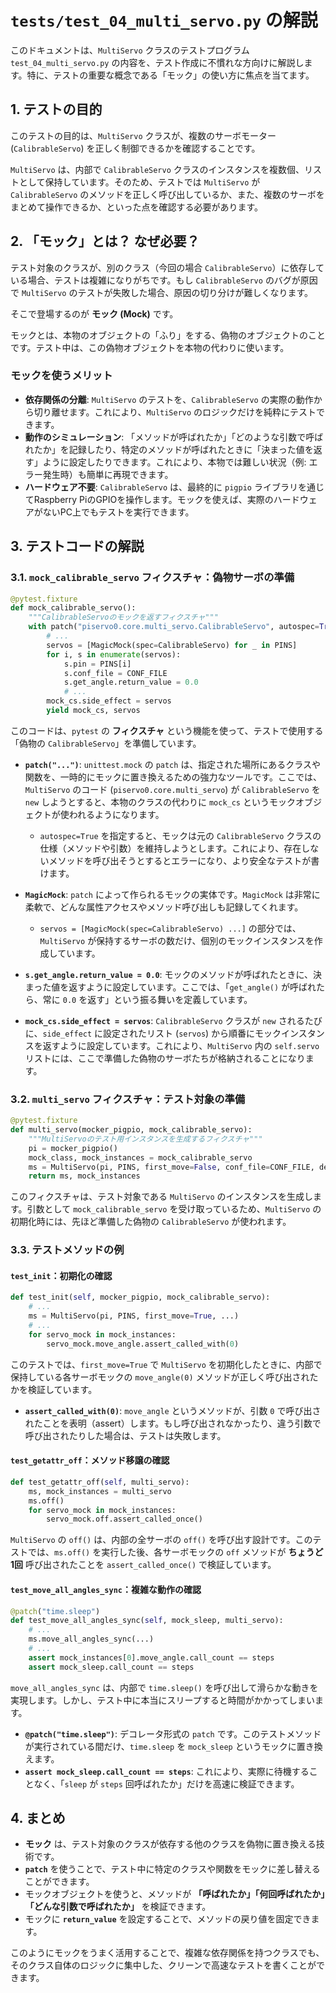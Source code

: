 # `tests/test_04_multi_servo.py` の解説

このドキュメントは、`MultiServo` クラスのテストプログラム `test_04_multi_servo.py` の内容を、テスト作成に不慣れな方向けに解説します。特に、テストの重要な概念である「モック」の使い方に焦点を当てます。

## 1. テストの目的

このテストの目的は、`MultiServo` クラスが、複数のサーボモーター (`CalibrableServo`) を正しく制御できるかを確認することです。

`MultiServo` は、内部で `CalibrableServo` クラスのインスタンスを複数個、リストとして保持しています。そのため、テストでは `MultiServo` が `CalibrableServo` のメソッドを正しく呼び出しているか、また、複数のサーボをまとめて操作できるか、といった点を確認する必要があります。

## 2. 「モック」とは？ なぜ必要？

テスト対象のクラスが、別のクラス（今回の場合 `CalibrableServo`）に依存している場合、テストは複雑になりがちです。もし `CalibrableServo` のバグが原因で `MultiServo` のテストが失敗した場合、原因の切り分けが難しくなります。

そこで登場するのが **モック (Mock)** です。

モックとは、本物のオブジェクトの「ふり」をする、偽物のオブジェクトのことです。テスト中は、この偽物オブジェクトを本物の代わりに使います。

### モックを使うメリット

-   **依存関係の分離**: `MultiServo` のテストを、`CalibrableServo` の実際の動作から切り離せます。これにより、`MultiServo` のロジックだけを純粋にテストできます。
-   **動作のシミュレーション**: 「メソッドが呼ばれたか」「どのような引数で呼ばれたか」を記録したり、特定のメソッドが呼ばれたときに「決まった値を返す」ように設定したりできます。これにより、本物では難しい状況（例: エラー発生時）も簡単に再現できます。
-   **ハードウェア不要**: `CalibrableServo` は、最終的に `pigpio` ライブラリを通じてRaspberry PiのGPIOを操作します。モックを使えば、実際のハードウェアがないPC上でもテストを実行できます。

## 3. テストコードの解説

### 3.1. `mock_calibrable_servo` フィクスチャ：偽物サーボの準備

```python
@pytest.fixture
def mock_calibrable_servo():
    """CalibrableServoのモックを返すフィクスチャ"""
    with patch("piservo0.core.multi_servo.CalibrableServo", autospec=True) as mock_cs:
        # ...
        servos = [MagicMock(spec=CalibrableServo) for _ in PINS]
        for i, s in enumerate(servos):
            s.pin = PINS[i]
            s.conf_file = CONF_FILE
            s.get_angle.return_value = 0.0
            # ...
        mock_cs.side_effect = servos
        yield mock_cs, servos
```

このコードは、`pytest` の **フィクスチャ** という機能を使って、テストで使用する「偽物の `CalibrableServo`」を準備しています。

-   **`patch("...")`**: `unittest.mock` の `patch` は、指定された場所にあるクラスや関数を、一時的にモックに置き換えるための強力なツールです。ここでは、`MultiServo` のコード (`piservo0.core.multi_servo`) が `CalibrableServo` を `new` しようとすると、本物のクラスの代わりに `mock_cs` というモックオブジェクトが使われるようになります。
    -   `autospec=True` を指定すると、モックは元の `CalibrableServo` クラスの仕様（メソッドや引数）を維持しようとします。これにより、存在しないメソッドを呼び出そうとするとエラーになり、より安全なテストが書けます。

-   **`MagicMock`**: `patch` によって作られるモックの実体です。`MagicMock` は非常に柔軟で、どんな属性アクセスやメソッド呼び出しも記録してくれます。
    -   `servos = [MagicMock(spec=CalibrableServo) ...]` の部分では、`MultiServo` が保持するサーボの数だけ、個別のモックインスタンスを作成しています。

-   **`s.get_angle.return_value = 0.0`**: モックのメソッドが呼ばれたときに、決まった値を返すように設定しています。ここでは、「`get_angle()` が呼ばれたら、常に `0.0` を返す」という振る舞いを定義しています。

-   **`mock_cs.side_effect = servos`**: `CalibrableServo` クラスが `new` されるたびに、`side_effect` に設定されたリスト (`servos`) から順番にモックインスタンスを返すように設定しています。これにより、`MultiServo` 内の `self.servo` リストには、ここで準備した偽物のサーボたちが格納されることになります。

### 3.2. `multi_servo` フィクスチャ：テスト対象の準備

```python
@pytest.fixture
def multi_servo(mocker_pigpio, mock_calibrable_servo):
    """MultiServoのテスト用インスタンスを生成するフィクスチャ"""
    pi = mocker_pigpio()
    mock_class, mock_instances = mock_calibrable_servo
    ms = MultiServo(pi, PINS, first_move=False, conf_file=CONF_FILE, debug=True)
    return ms, mock_instances
```

このフィクスチャは、テスト対象である `MultiServo` のインスタンスを生成します。引数として `mock_calibrable_servo` を受け取っているため、`MultiServo` の初期化時には、先ほど準備した偽物の `CalibrableServo` が使われます。

### 3.3. テストメソッドの例

#### `test_init`：初期化の確認

```python
def test_init(self, mocker_pigpio, mock_calibrable_servo):
    # ...
    ms = MultiServo(pi, PINS, first_move=True, ...)
    # ...
    for servo_mock in mock_instances:
        servo_mock.move_angle.assert_called_with(0)
```

このテストでは、`first_move=True` で `MultiServo` を初期化したときに、内部で保持している各サーボモックの `move_angle(0)` メソッドが正しく呼び出されたかを検証しています。

-   **`assert_called_with(0)`**: `move_angle` というメソッドが、引数 `0` で呼び出されたことを表明（assert）します。もし呼び出されなかったり、違う引数で呼び出されたりした場合は、テストは失敗します。

#### `test_getattr_off`：メソッド移譲の確認

```python
def test_getattr_off(self, multi_servo):
    ms, mock_instances = multi_servo
    ms.off()
    for servo_mock in mock_instances:
        servo_mock.off.assert_called_once()
```

`MultiServo` の `off()` は、内部の全サーボの `off()` を呼び出す設計です。このテストでは、`ms.off()` を実行した後、各サーボモックの `off` メソッドが **ちょうど1回** 呼び出されたことを `assert_called_once()` で検証しています。

#### `test_move_all_angles_sync`：複雑な動作の確認

```python
@patch("time.sleep")
def test_move_all_angles_sync(self, mock_sleep, multi_servo):
    # ...
    ms.move_all_angles_sync(...)
    # ...
    assert mock_instances[0].move_angle.call_count == steps
    assert mock_sleep.call_count == steps
```

`move_all_angles_sync` は、内部で `time.sleep()` を呼び出して滑らかな動きを実現します。しかし、テスト中に本当にスリープすると時間がかかってしまいます。

-   **`@patch("time.sleep")`**: デコレータ形式の `patch` です。このテストメソッドが実行されている間だけ、`time.sleep` を `mock_sleep` というモックに置き換えます。
-   **`assert mock_sleep.call_count == steps`**: これにより、実際に待機することなく、「`sleep` が `steps` 回呼ばれたか」だけを高速に検証できます。

## 4. まとめ

-   **モック** は、テスト対象のクラスが依存する他のクラスを偽物に置き換える技術です。
-   **`patch`** を使うことで、テスト中に特定のクラスや関数をモックに差し替えることができます。
-   モックオブジェクトを使うと、メソッドが **「呼ばれたか」「何回呼ばれたか」「どんな引数で呼ばれたか」** を検証できます。
-   モックに **`return_value`** を設定することで、メソッドの戻り値を固定できます。

このようにモックをうまく活用することで、複雑な依存関係を持つクラスでも、そのクラス自体のロジックに集中した、クリーンで高速なテストを書くことができます。

